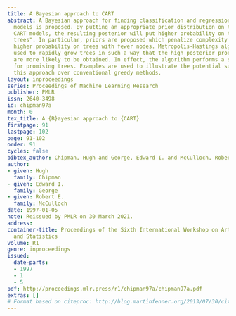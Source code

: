 ```yaml
---
title: A Bayesian approach to CART
abstract: A Bayesian approach for finding classification and regression tree (CART)
  models is proposed. By putting an appropriate prior distribution on the space of
  CART models, the resulting posterior will put higher probability on the more "promising
  trees". In particular, priors are proposed which penalize complexity by putting
  higher probability on trees with fewer nodes. Metropolis-Hastings algorithms are
  used to rapidly grow trees in such a way that the high posterior probability trees
  are more likely to be obtained. In effect, the algorithm performs a stochastic search
  for promising trees. Examples are used to illustrate the potential superiority of
  this approach over conventional greedy methods.
layout: inproceedings
series: Proceedings of Machine Learning Research
publisher: PMLR
issn: 2640-3498
id: chipman97a
month: 0
tex_title: A {B}ayesian approach to {CART}
firstpage: 91
lastpage: 102
page: 91-102
order: 91
cycles: false
bibtex_author: Chipman, Hugh and George, Edward I. and McCulloch, Robert E.
author:
- given: Hugh
  family: Chipman
- given: Edward I.
  family: George
- given: Robert E.
  family: McCulloch
date: 1997-01-05
note: Reissued by PMLR on 30 March 2021.
address:
container-title: Proceedings of the Sixth International Workshop on Artificial Intelligence
  and Statistics
volume: R1
genre: inproceedings
issued:
  date-parts:
  - 1997
  - 1
  - 5
pdf: http://proceedings.mlr.press/r1/chipman97a/chipman97a.pdf
extras: []
# Format based on citeproc: http://blog.martinfenner.org/2013/07/30/citeproc-yaml-for-bibliographies/
---
```

